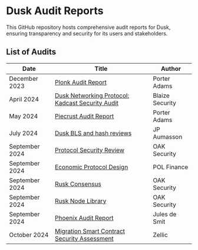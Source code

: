 # Dusk Audit Reports

This GitHub repository hosts comprehensive audit reports for Dusk, ensuring transparency and security for its users and stakeholders.

## List of Audits

| Date           | Title                                                                                                                        | Author          |
| -------------- | ---------------------------------------------------------------------------------------------------------------------------- | --------------- |
| December 2023  | [Plonk Audit Report](/core-audits/2023-12_plonk-audit-report_porter-adams.pdf)                                               | Porter Adams    |
| April 2024     | [Dusk Networking Protocol: Kadcast Security Audit](/core-audits/2024-04_kadcast-security-audit_blaize-security.pdf)          | Blaize Security |
| May 2024       | [Piecrust Audit Report](/core-audits/2024-05_piecrust-audit-report_porter-adams.pdf)                                         | Porter Adams    |
| July 2024      | [Dusk BLS and hash reviews](/core-audits/2024-07_dusk-bls-and-hash_jp-aumasson.pdf)                                          | JP Aumasson     |
| September 2024 | [Protocol Security Review](/core-audits/2024-09_protocol-security-review_oak-security.pdf)                                   | OAK Security    |
| September 2024 | [Economic Protocol Design](/core-audits/2024-09_economic-protocol-design_pol-finance.pdf)                                    | POL Finance     |
| September 2024 | [Rusk Consensus](/core-audits/2024-09_rusk-consensus_oak-security.pdf)                                                       | OAK Security    |
| September 2024 | [Rusk Node Library](/core-audits/2024-09_rusk-node-library_oak-security.pdf)                                                 | OAK Security    |
| September 2024 | [Phoenix Audit Report](/core-audits/2024-09_phoenix-audit-report_jules-de-smit.pdf)                                          | Jules de Smit   |
| October 2024   | [Migration Smart Contract Security Assessment](/core-audits/2024-10_migration-smart-contract-security-assessment_zellic.pdf) | Zellic          |
